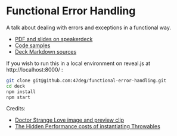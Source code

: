 # Functional Error Handling

A talk about dealing with errors and exceptions in a functional way.

- [PDF and slides on speakerdeck](https://speakerdeck.com/raulraja/functional-error-handling)
- [Code samples](src/main/scala/feh/examples) 
- [Deck Markdown sources](deck/README.md)

If you wish to run this in a local environment on reveal.js at http://localhost:8000/ : 

```bash
git clone git@github.com:47deg/functional-error-handling.git
cd deck
npm install
npm start 
```

Credits:

- [Doctor Strange Love image and preview clip](https://en.wikipedia.org/wiki/Dr._Strangelove)
- [The Hidden Performance costs of instantiating Throwables](http://normanmaurer.me/blog/2013/11/09/The-hidden-performance-costs-of-instantiating-Throwables/)